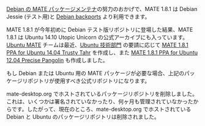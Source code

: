 <!-- 
.. link: 
.. description: 
.. tags: Debian,Ubuntu,News
.. date: 2014/09/25 11:34:36
.. title: Debian と Ubuntu のパッケージリポジトリが mate-desktop.org から削除されました
.. slug: 2014-09-25-debian-and-ubuntu-repositories-removed
.. author: Martin Wimpress
-->

[Debian の MATE パッケージメンテナ](https://salsa.debian.org/groups/debian-mate-team/-/group_members)の努力のおかげで、MATE 1.8.1 は Debian Jessie (テスト用)と [Debian backports](Wheezy用https://backports.debian.org) より利用できます。

MATE 1.8.1 が今年初めに Debian テスト版リポジトリに登場した結果、MATE 1.8.1 は Ubuntu 14.10 Utopic Unicorn の公式アーカイブにも入っています。[Ubuntu MATE](https://ubuntu-mate.org) チームは最近、[Ubuntu 技術部門](https://lists.ubuntu.com/archives/technical-board/2014-July/001981.html) の要請に応じて [MATE 1.8.1 PPA for Ubuntu 14.04 Trusty Tahr](https://launchpad.net/~ubuntu-mate-dev/+archive/ubuntu/trusty-mate) を作成し、また [MATE 1.8.1 PPA for Ubuntu 12.04 Precise Pangolin](https://launchpad.net/~ubuntu-mate-dev/+archive/ubuntu/precise-mate) も作成しました。

もし Debian または Ubuntu 用の MATE パッケージが必要な場合、上記のパッケージリポジトリが使用すべき公式リポジトリになります。

mate-desktop.org でホストされているパッケージリポジトリを削除しました。これは、いくつかは署名されていなかったり、何ヶ月も管理されていなかったからです。したがって、現在のところ、mate-desktop.org でホストされている Debian と Ubuntu のパッケージリポジトリは削除されました。
